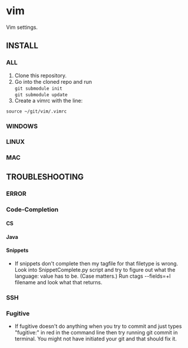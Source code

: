 # vim

Vim settings.

## INSTALL
### ALL

1. Clone this repository.
2. Go into the cloned repo and run  
``git submodule init``  
``git submodule update``
3. Create a vimrc with the line:  
```VimL
source ~/git/vim/.vimrc
```  

### WINDOWS

### LINUX

### MAC

## TROUBLESHOOTING
### ERROR

### Code-Completion

#### CS

#### Java

#### Snippets
* If snippets don't complete then my tagfile for that filetype is wrong. Look into SnippetComplete.py script and try to figure out what the language: value has to be. (Case matters.) Run ctags --fields=+l filename and look what that returns.

### SSH

### Fugitive
* If fugitive doesn't do anything when you try to commit and just types "fugitive:" in red in the command line then try running git commit in terminal. You might not have initiated your git and that should fix it.
